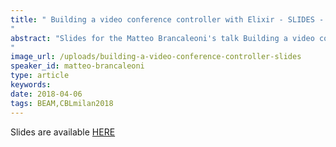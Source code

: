 ```yaml
---
title: " Building a video conference controller with Elixir - SLIDES - Code BEAM Lite Milan 2018
"
abstract: "Slides for the Matteo Brancaleoni's talk Building a video conference controller with Elixir - Code BEAM Lite Milan 2018
"
image_url: /uploads/building-a-video-conference-controller-slides
speaker_id: matteo-brancaleoni
type: article
keywords: 
date: 2018-04-06
tags: BEAM,CBLmilan2018
---
```

Slides are available&nbsp;<a href="/uploads/media/default/0001/01/3537c76d0f1b10744038a0bec45351d5c9803869.pdf" target="_blank">HERE</a>
